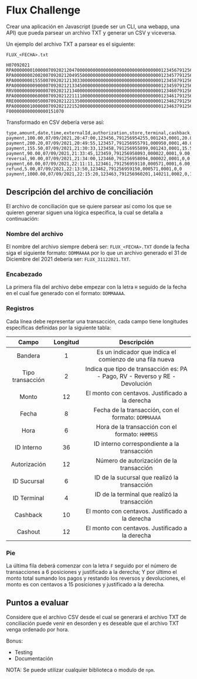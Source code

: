 # Flux Challenge

Crear una aplicación en Javascript (puede ser un CLI, una webapp, una API) que pueda parsear un archivo TXT y generar un CSV y viceversa.

Un ejemplo del archivo TXT a parsear es el siguiente:

`FLUX_<FECHA>.txt`
```
H07092021
RPA0000000100000709202120470000000000000000000000000000000012345679125695425500124300010000002000000000000000
RPA0000000200200709202120495500000000000000000000000000000012345779125695579100095000010000004004000000000000
RPA0000000155500709202121303300000000000000000000000000000012345879125695589900124300010000001555000000000000
RPA0000000090000709202121334500000000000000000000000000000012345979125695809300002200010000000900000000000000
RRV0000000090000709202121340000000000000000000000000000000012346079125695809400002200010000000000000000000000
RPA0000000060000709202122111100000000000000000000000000000012346179125695911000057100010000000600000000000000
RRE0000000005000709202122135000000000000000000000000000000012346279125695915000057100010000000000000000000000
RPA0000001000000709202122152000000000000000000000000000000012346379125696020114021100020000000000000000100000
F000008000000000151070
```

Transformado en CSV debería verse así:

```
type,amount,date,time,externalId,authorization,store,terminal,cashback,cashout
payment,100.00,07/09/2021,20:47:00,123456,791256954255,001243,0001,20.00,0
payment,200.20,07/09/2021,20:49:55,123457,791256955791,000950,0001,40.04,0
payment,155.50,07/09/2021,21:30:33,123458,791256955899,001243,0001,15.55,0
payment,90.00,07/09/2021,21:33:45,123459,791256958093,000022,0001,9.00,0
reversal,90.00,07/09/2021,21:34:00,123460,791256958094,000022,0001,0,0
payment,60.00,07/09/2021,22:11:11,123461,791256959110,000571,0001,6.00,0
refund,5.00,07/09/2021,22:13:50,123462,791256959150,000571,0001,0,0
payment,1000.00,07/09/2021,22:15:20,123463,791256960201,140211,0002,0,1000.00
```

## Descripción del archivo de conciliación

El archivo de conciliación que se quiere parsear así como los que se quieren generar siguen una lógica específica, la cual se detalla a continuación:

### Nombre del archivo

El nombre del archivo siempre deberá ser: `FLUX_<FECHA>.TXT` donde la fecha siga el siguiente formato: `DDMMAAAA` por lo que un archivo generado el 31 de Diciembre del 2021 debería ser: `FLUX_31122021.TXT`.


### Encabezado

La primera fila del archivo debe empezar con la letra `H` seguido de la fecha en el cual fue generado con el formato: `DDMMAAAA`.


### Registros

Cada línea debe representar una transacción, cada campo tiene longitudes específicas definidas por la siguiente tabla:


| Campo | Longitud | Descripción |
| :-----: | :------: | :-----------: |
| Bandera | 1 | Es un indicador que indica el comienzo de una fila nueva |
| Tipo transacción | 2 | Indica que tipo de transacción es: PA - Pago, RV - Reverso y RE - Devolución |
| Monto | 12 | El monto con centavos. Justificado a la derecha |
| Fecha | 8 | Fecha de la transacción, con el formato: `DDMMAAAA` |
| Hora | 6 | Hora de la transacción con el formato: `HHMMSS` |
| ID Interno | 36 | ID interno correspondiente a la transacción |
| Autorización | 12 | Número de autorización de la transacción |
| ID Sucursal | 6 | ID  de la sucursal que realizó la transacción |
| ID Terminal | 4 | ID de la terminal que realizó la transacción |
| Cashback | 10 | El monto con centavos. Justificado a la derecha |
| Cashout| 12 | El monto con centavos. Justificado a la derecha |

### Pie

La última fila deberá comenzar con la letra `F` seguido por el número de transacciones a 6 posiciones y justificado a la derecha; Y por último el monto total sumando los pagos y restando los reversos y devoluciones, el monto es con centavos a 15 posiciones y justificado a la derecha.


## Puntos a evaluar

Considere que el archivo CSV desde el cual se generará el archivo TXT de conciliación puede venir en desorden y es deseable que el archivo TXT venga ordenado por hora.

Bonus:

* Testing
* Documentación


NOTA: Se puede utilizar cualquier biblioteca o modulo de `npm`.